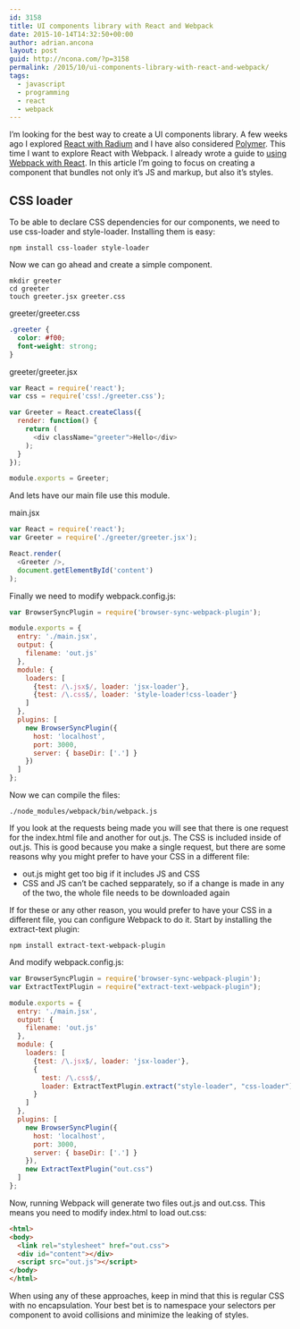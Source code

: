 ```yaml
---
id: 3158
title: UI components library with React and Webpack
date: 2015-10-14T14:32:50+00:00
author: adrian.ancona
layout: post
guid: http://ncona.com/?p=3158
permalink: /2015/10/ui-components-library-with-react-and-webpack/
tags:
  - javascript
  - programming
  - react
  - webpack
---
```

I&#8217;m looking for the best way to create a UI components library. A few weeks ago I explored [React with Radium](http://ncona.com/2015/09/ui-components-library-with-react-and-radium/) and I have also considered [Polymer](http://ncona.com/2015/06/introduction-to-polymer/). This time I want to explore React with Webpack. I already wrote a guide to [using Webpack with React](http://ncona.com/2015/10/using-webpack-with-react/). In this article I&#8217;m going to focus on creating a component that bundles not only it&#8217;s JS and markup, but also it&#8217;s styles.

## CSS loader

To be able to declare CSS dependencies for our components, we need to use css-loader and style-loader. Installing them is easy:

```
npm install css-loader style-loader
```

<!--more-->

Now we can go ahead and create a simple component.

```
mkdir greeter
cd greeter
touch greeter.jsx greeter.css
```

greeter/greeter.css

```css
.greeter {
  color: #f00;
  font-weight: strong;
}
```

greeter/greeter.jsx

```js
var React = require('react');
var css = require('css!./greeter.css');

var Greeter = React.createClass({
  render: function() {
    return (
      <div className="greeter">Hello</div>
    );
  }
});

module.exports = Greeter;
```

And lets have our main file use this module.

main.jsx

```js
var React = require('react');
var Greeter = require('./greeter/greeter.jsx');

React.render(
  <Greeter />,
  document.getElementById('content')
);
```

Finally we need to modify webpack.config.js:

```js
var BrowserSyncPlugin = require('browser-sync-webpack-plugin');

module.exports = {
  entry: './main.jsx',
  output: {
    filename: 'out.js'
  },
  module: {
    loaders: [
      {test: /\.jsx$/, loader: 'jsx-loader'},
      {test: /\.css$/, loader: 'style-loader!css-loader'}
    ]
  },
  plugins: [
    new BrowserSyncPlugin({
      host: 'localhost',
      port: 3000,
      server: { baseDir: ['.'] }
    })
  ]
};
```

Now we can compile the files:

```
./node_modules/webpack/bin/webpack.js
```

If you look at the requests being made you will see that there is one request for the index.html file and another for out.js. The CSS is included inside of out.js. This is good because you make a single request, but there are some reasons why you might prefer to have your CSS in a different file:

  * out.js might get too big if it includes JS and CSS
  * CSS and JS can&#8217;t be cached sepparately, so if a change is made in any of the two, the whole file needs to be downloaded again

If for these or any other reason, you would prefer to have your CSS in a different file, you can configure Webpack to do it. Start by installing the extract-text plugin:

```
npm install extract-text-webpack-plugin
```

And modify webpack.config.js:

```js
var BrowserSyncPlugin = require('browser-sync-webpack-plugin');
var ExtractTextPlugin = require("extract-text-webpack-plugin");

module.exports = {
  entry: './main.jsx',
  output: {
    filename: 'out.js'
  },
  module: {
    loaders: [
      {test: /\.jsx$/, loader: 'jsx-loader'},
      {
        test: /\.css$/,
        loader: ExtractTextPlugin.extract("style-loader", "css-loader")
      }
    ]
  },
  plugins: [
    new BrowserSyncPlugin({
      host: 'localhost',
      port: 3000,
      server: { baseDir: ['.'] }
    }),
    new ExtractTextPlugin("out.css")
  ]
};
```

Now, running Webpack will generate two files out.js and out.css. This means you need to modify index.html to load out.css:

```html
<html>
<body>
  <link rel="stylesheet" href="out.css">
  <div id="content"></div>
  <script src="out.js"></script>
</body>
</html>
```

When using any of these approaches, keep in mind that this is regular CSS with no encapsulation. Your best bet is to namespace your selectors per component to avoid collisions and minimize the leaking of styles.
